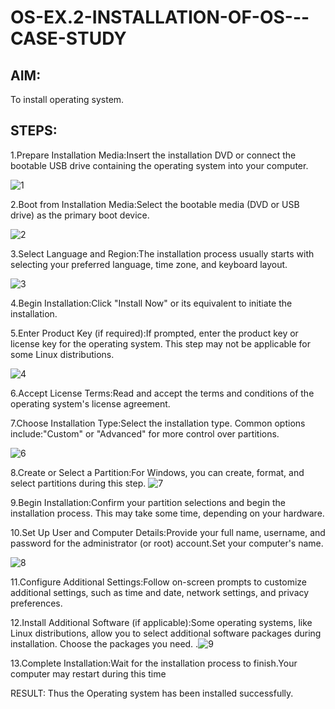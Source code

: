 # OS-EX.2-INSTALLATION-OF-OS---CASE-STUDY
## AIM:
To install operating system.

## STEPS:
1.Prepare Installation Media:Insert the installation DVD or connect the bootable USB drive containing the operating system into your computer.

![1](https://github.com/naveenaakumarasamy/OS-EX.2-INSTALLATION-OF-OS---CASE-STUDY/assets/113497406/ef953f76-2c5f-4dd0-9711-5a4f317477f3)


2.Boot from Installation Media:Select the bootable media (DVD or USB drive) as the primary boot device.

![2](https://github.com/naveenaakumarasamy/OS-EX.2-INSTALLATION-OF-OS---CASE-STUDY/assets/113497406/b439cb2d-a552-4864-85fe-f78ed09e52a7)


3.Select Language and Region:The installation process usually starts with selecting your preferred language, time zone, and keyboard layout.

![3](https://github.com/naveenaakumarasamy/OS-EX.2-INSTALLATION-OF-OS---CASE-STUDY/assets/113497406/57716358-42a2-483a-95dd-e0a56e89708f)


4.Begin Installation:Click "Install Now" or its equivalent to initiate the installation.

5.Enter Product Key (if required):If prompted, enter the product key or license key for the operating system. This step may not be applicable for some Linux distributions.

![4](https://github.com/naveenaakumarasamy/OS-EX.2-INSTALLATION-OF-OS---CASE-STUDY/assets/113497406/686ef831-1e40-410a-ace5-6277f190fd61)


6.Accept License Terms:Read and accept the terms and conditions of the operating system's license agreement.

7.Choose Installation Type:Select the installation type. Common options include:"Custom" or "Advanced" for more control over partitions.

![6](https://github.com/naveenaakumarasamy/OS-EX.2-INSTALLATION-OF-OS---CASE-STUDY/assets/113497406/27f8e653-d695-44e7-90bf-f532072bd3b1)


8.Create or Select a Partition:For Windows, you can create, format, and select partitions during this step. 
![7](https://github.com/naveenaakumarasamy/OS-EX.2-INSTALLATION-OF-OS---CASE-STUDY/assets/113497406/9be74a6c-be75-47e9-8b5e-dd0832a67588)

9.Begin Installation:Confirm your partition selections and begin the installation process. This may take some time, depending on your hardware.

10.Set Up User and Computer Details:Provide your full name, username, and password for the administrator (or root) account.Set your computer's name.

![8](https://github.com/naveenaakumarasamy/OS-EX.2-INSTALLATION-OF-OS---CASE-STUDY/assets/113497406/30a4af51-0a60-4cf7-91a7-a38429bc473b)


11.Configure Additional Settings:Follow on-screen prompts to customize additional settings, such as time and date, network settings, and privacy preferences.

12.Install Additional Software (if applicable):Some operating systems, like Linux distributions, allow you to select additional software packages during installation. Choose the packages you need.
.![9](https://github.com/naveenaakumarasamy/OS-EX.2-INSTALLATION-OF-OS---CASE-STUDY/assets/113497406/ee77c869-c71c-45b0-9cb6-7d4640c3aa50)


13.Complete Installation:Wait for the installation process to finish.Your computer may restart during this time

RESULT:
Thus the Operating system has been installed successfully.
